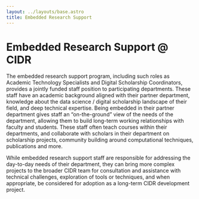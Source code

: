 ```yaml
---
layout: ../layouts/base.astro
title: Embedded Research Support
---
```


# Embedded Research Support @ CIDR

The embedded research support program, including such roles as Academic Technology Specialists and Digital Scholarship Coordinators, provides a jointly funded staff position to participating departments. These staff have an academic background aligned with their partner department, knowledge about the data science / digital scholarship landscape of their field, and deep technical expertise. Being embedded in their partner department gives staff an “on-the-ground” view of the needs of the department, allowing them to build long-term working relationships with faculty and students. These staff often teach courses within their departments, and collaborate with scholars in their department on scholarship projects, community building around computational techniques, publications and more.

While embedded research support staff are responsible for addressing the day-to-day needs of their department, they can bring more complex projects to the broader CIDR team for consultation and assistance with technical challenges, exploration of tools or techniques, and when appropriate, be considered for adoption as a long-term CIDR development project.

